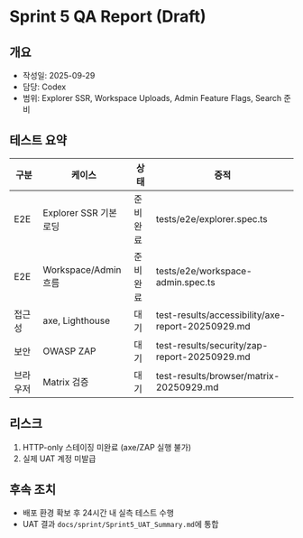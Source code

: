 # Sprint 5 QA Report (Draft)

## 개요
- 작성일: 2025-09-29
- 담당: Codex
- 범위: Explorer SSR, Workspace Uploads, Admin Feature Flags, Search 준비

## 테스트 요약
| 구분 | 케이스 | 상태 | 증적 |
| --- | --- | --- | --- |
| E2E | Explorer SSR 기본 로딩 | 준비완료 | tests/e2e/explorer.spec.ts |
| E2E | Workspace/Admin 흐름 | 준비완료 | tests/e2e/workspace-admin.spec.ts |
| 접근성 | axe, Lighthouse | 대기 | test-results/accessibility/axe-report-20250929.md |
| 보안 | OWASP ZAP | 대기 | test-results/security/zap-report-20250929.md |
| 브라우저 | Matrix 검증 | 대기 | test-results/browser/matrix-20250929.md |

## 리스크
1. HTTP-only 스테이징 미완료 (axe/ZAP 실행 불가)
2. 실제 UAT 계정 미발급

## 후속 조치
- 배포 환경 확보 후 24시간 내 실측 테스트 수행
- UAT 결과 `docs/sprint/Sprint5_UAT_Summary.md`에 통합
